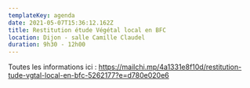 ```yaml
---
templateKey: agenda
date: 2021-05-07T15:36:12.162Z
title: Restitution étude Végétal local en BFC
location: Dijon - salle Camille Claudel
duration: 9h30 - 12h00
---
```

Toutes les informations ici : <https://mailchi.mp/4a1331e8f10d/restitution-tude-vgtal-local-en-bfc-5262177?e=d780e020e6>
